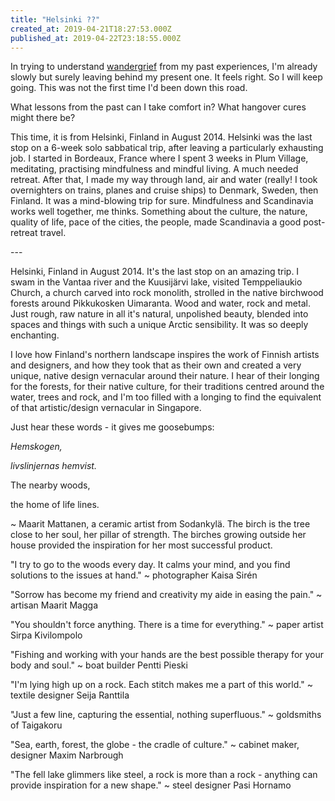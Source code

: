 ```yaml
---
title: "Helsinki ??"
created_at: 2019-04-21T18:27:53.000Z
published_at: 2019-04-22T23:18:55.000Z
---
```

In trying to understand [wandergrief](https://200wad.com/words/wandergrief-the-aftermath-of-wanderlust-151075cb72d6a938c5) from my past experiences, I'm already slowly but surely leaving behind my present one. It feels right. So I will keep going. This was not the first time I'd been down this road.

  

What lessons from the past can I take comfort in? What hangover cures might there be?

  

This time, it is from Helsinki, Finland in August 2014. Helsinki was the last stop on a 6-week solo sabbatical trip, after leaving a particularly exhausting job. I started in Bordeaux, France where I spent 3 weeks in Plum Village, meditating, practising mindfulness and mindful living. A much needed retreat. After that, I made my way through land, air and water (really! I took overnighters on trains, planes and cruise ships) to Denmark, Sweden, then Finland. It was a mind-blowing trip for sure. Mindfulness and Scandinavia works well together, me thinks. Something about the culture, the nature, quality of life, pace of the cities, the people, made Scandinavia a good post-retreat travel.

  

\---

  

Helsinki, Finland in August 2014. It's the last stop on an amazing trip. I swam in the Vantaa river and the Kuusijärvi lake, visited Temppeliaukio Church, a church carved into rock monolith, strolled in the native birchwood forests around Pikkukosken Uimaranta. Wood and water, rock and metal. Just rough, raw nature in all it's natural, unpolished beauty, blended into spaces and things with such a unique Arctic sensibility. It was so deeply enchanting.

  

I love how Finland's northern landscape inspires the work of Finnish artists and designers, and how they took that as their own and created a very unique, native design vernacular around their nature. I hear of their longing for the forests, for their native culture, for their traditions centred around the water, trees and rock, and I'm too filled with a longing to find the equivalent of that artistic/design vernacular in Singapore.

  

Just hear these words - it gives me goosebumps:

  

_Hemskogen,_

_livslinjernas hemvist._

The nearby woods,

the home of life lines.

~ Maarit Mattanen, a ceramic artist from Sodankylä. The birch is the tree close to her soul, her pillar of strength. The birches growing outside her house provided the inspiration for her most successful product.

  

"I try to go to the woods every day. It calms your mind, and you find solutions to the issues at hand." ~ photographer Kaisa Sirén  

  

"Sorrow has become my friend and creativity my aide in easing the pain." ~ artisan Maarit Magga

  

"You shouldn't force anything. There is a time for everything." ~ paper artist Sirpa Kivilompolo

  

"Fishing and working with your hands are the best possible therapy for your body and soul." ~ boat builder Pentti Pieski

  

"I'm lying high up on a rock. Each stitch makes me a part of this world." ~ textile designer Seija Ranttila

  

"Just a few line, capturing the essential, nothing superfluous." ~ goldsmiths of Taigakoru

  

"Sea, earth, forest, the globe - the cradle of culture." ~ cabinet maker, designer Maxim Narbrough

  

"The fell lake glimmers like steel, a rock is more than a rock - anything can provide inspiration for a new shape." ~ steel designer Pasi Hornamo
